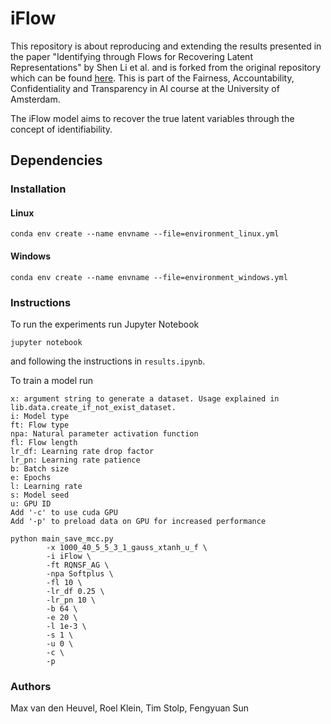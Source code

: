# iFlow

This repository is about reproducing and extending the results presented in the paper "Identifying through Flows for Recovering Latent Representations" by Shen Li et al. and is forked from the original repository which can be found [here](https://github.com/MathsXDC/iFlow).
This is part of the Fairness, Accountability, Confidentiality and Transparency in AI course at the University of Amsterdam. 

The iFlow model aims to recover the true latent variables through the concept of identifiability.

## Dependencies

### Installation

#### Linux

```
conda env create --name envname --file=environment_linux.yml
```

#### Windows

```
conda env create --name envname --file=environment_windows.yml
```


### Instructions

To run the experiments run Jupyter Notebook 

```jupyter notebook```

and following the instructions in `results.ipynb`.

To train a model run

```
x: argument string to generate a dataset. Usage explained in lib.data.create_if_not_exist_dataset.
i: Model type
ft: Flow type
npa: Natural parameter activation function
fl: Flow length
lr_df: Learning rate drop factor
lr_pn: Learning rate patience
b: Batch size
e: Epochs
l: Learning rate
s: Model seed
u: GPU ID
Add '-c' to use cuda GPU
Add '-p' to preload data on GPU for increased performance

python main_save_mcc.py 
        -x 1000_40_5_5_3_1_gauss_xtanh_u_f \
        -i iFlow \
        -ft RQNSF_AG \
        -npa Softplus \
        -fl 10 \
        -lr_df 0.25 \
        -lr_pn 10 \
        -b 64 \
        -e 20 \
        -l 1e-3 \
        -s 1 \
        -u 0 \
        -c \
        -p
```


### Authors

Max van den Heuvel, Roel Klein, Tim Stolp, Fengyuan Sun